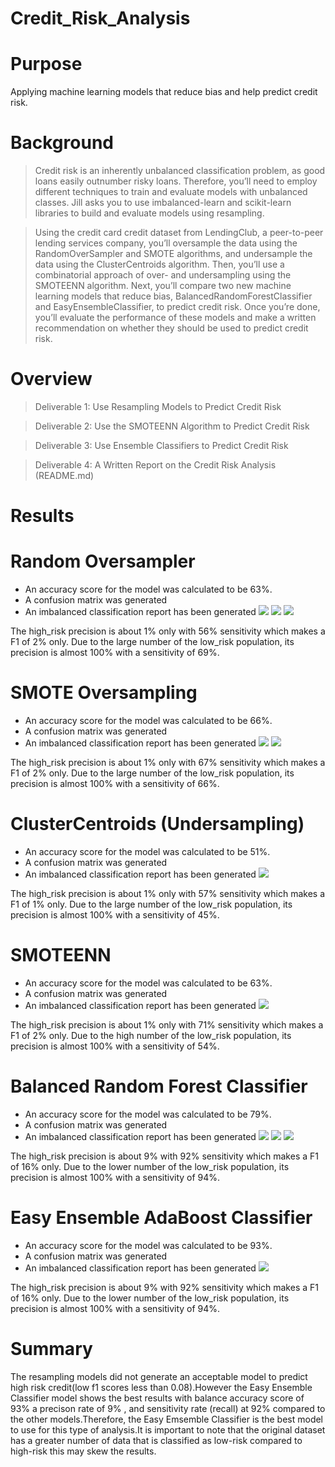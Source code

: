 # Credit_Risk_Analysis

# Purpose
Applying machine learning models that reduce bias and help predict credit risk.
# Background
> Credit risk is an inherently unbalanced classification problem, as good loans easily outnumber risky loans. Therefore, you’ll need to employ different techniques to train and evaluate models with unbalanced classes. Jill asks you to use imbalanced-learn and scikit-learn libraries to build and evaluate models using resampling.

> Using the credit card credit dataset from LendingClub, a peer-to-peer lending services company, you’ll oversample the data using the RandomOverSampler and SMOTE algorithms, and undersample the data using the ClusterCentroids algorithm. Then, you’ll use a combinatorial approach of over- and undersampling using the SMOTEENN algorithm. Next, you’ll compare two new machine learning models that reduce bias, BalancedRandomForestClassifier and EasyEnsembleClassifier, to predict credit risk. Once you’re done, you’ll evaluate the performance of these models and make a written recommendation on whether they should be used to predict credit risk.

# Overview
> Deliverable 1: Use Resampling Models to Predict Credit Risk

> Deliverable 2: Use the SMOTEENN Algorithm to Predict Credit Risk

> Deliverable 3: Use Ensemble Classifiers to Predict Credit Risk

> Deliverable 4: A Written Report on the Credit Risk Analysis (README.md)

# Results
# **Random Oversampler**
- An accuracy score for the model was calculated to be 63%.
- A confusion matrix was generated
- An imbalanced classification report has been generated
![](Images/ros_accuracy.png)
![](Images/randomOverSamplerCM.png)
![](Images/ros_metrics.png)

The high_risk precision is about 1% only with 56% sensitivity which makes a F1 of 2% only.
Due to the large number of the low_risk population, its precision is almost 100% with a sensitivity of 69%.

# **SMOTE Oversampling**
- An accuracy score for the model was calculated to be 66%.
- A confusion matrix was generated
- An imbalanced classification report has been generated
![](Images/smote_accuracy.png)
![](Images/smote_cm_and_metrics.png)

The high_risk precision is about 1% only with 67% sensitivity which makes a F1 of 2% only.
Due to the large number of the low_risk population, its precision is almost 100% with a sensitivity of 66%.
# **ClusterCentroids (Undersampling)**
- An accuracy score for the model was calculated to be 51%.
- A confusion matrix was generated
- An imbalanced classification report has been generated
![](Images/clustercentroids_model.png)

The high_risk precision is about 1% only with 57% sensitivity which makes a F1 of 1% only.
Due to the large number of the low_risk population, its precision is almost 100% with a sensitivity of 45%.
# **SMOTEENN** 
- An accuracy score for the model was calculated to be 63%.
- A confusion matrix was generated
- An imbalanced classification report has been generated
![](Images/smoteenn.png)

The high_risk precision is about 1% only with 71% sensitivity which makes a F1 of 2% only.
Due to the high number of the low_risk population, its precision is almost 100% with a sensitivity of 54%.
# **Balanced Random Forest Classifier**
- An accuracy score for the model was calculated to be 79%.
- A confusion matrix was generated
- An imbalanced classification report has been generated
![](Images/brfc.png)
![](Images/brfc_metrics.png)
![](Images/BalancedRandomForestClassifier_confusion_matrix.png)

The high_risk precision is about 9% with 92% sensitivity which makes a F1 of 16% only.
Due to the lower number of the low_risk population, its precision is almost 100% with a sensitivity of 94%.
# **Easy Ensemble AdaBoost Classifier**
- An accuracy score for the model was calculated to be 93%.
- A confusion matrix was generated
- An imbalanced classification report has been generated
![](Images/eec.png)

The high_risk precision is about 9% with 92% sensitivity which makes a F1 of 16% only.
Due to the lower number of the low_risk population, its precision is almost 100% with a sensitivity of 94%.
# Summary
The resampling models did not generate an acceptable model to predict high risk credit(low f1 scores less than 0.08).However the Easy Ensemble Classifier model shows the best results with balance accuracy score of 93%  a precison rate of 9% , and sensitivity rate (recall) at 92% compared to the other models.Therefore, the Easy Emsemble Classifier is the best model to use for this type of analysis.It is important to note that the original dataset has a greater number of data that is classified as low-risk compared to high-risk this may skew the results.